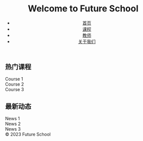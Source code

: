 <!DOCTYPE html>
<html>
<head>
    <title>Future School</title>
    <link rel="stylesheet" type="text/css" href="styles.css">
</head>
<body>
    <header>
        <h1>Welcome to Future School</h1>
        <nav>
            <ul>
                <li><a href="#">首页</a></li>
                <li><a href="#">课程</a></li>
                <li><a href="#">教师</a></li>
                <li><a href="#">关于我们</a></li>
            </ul>
        </nav>
    </header>
    <main>
        <section>
            <h2>热门课程</h2>
            <div class="course">Course 1</div>
            <div class="course">Course 2</div>
            <div class="course">Course 3</div>
        </section>
        <section>
            <h2>最新动态</h2>
            <div class="news">News 1</div>
            <div class="news">News 2</div>
            <div class="news">News 3</div>
        </section>
    </main>
    <footer>
        &copy; 2023 Future School
    </footer>
    <script src="script.js"></script>
</body>
</html>
